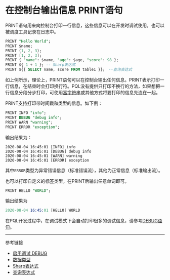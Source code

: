 # 在控制台输出信息 PRINT语句
PRINT语句用来向控制台打印一行信息，这些信息可以在开发时调试使用，也可以被调度工具记录在日志中。
```sql
PRINT "Hello World";
PRINT $name;
PRINT (1, 2, 3);
PRINT [1, 2, 3];
PRINT { "name": $name, "age": $age, "score": 98 };
PRINT ${ 1 + 1 }; -- Sharp表达式
PRINT ${{ SELECT name, score FROM table1 }};　--查询表达式
```
如上例所示，理论上，PRINT语句可以在控制台输出任何信息。PRINT表示打印一行信息，在结束时会打印换行符。PQL没有提供只打印不换行的方法，如果想把一行信息分段分步打印，可使用[富字符串](/pql/rich.md)或其他方式将要打印的信息先连在一起。

PRINT支持打印带时间戳和类型的信息。如下例：
```sql
PRINT INFO "info";
PRINT DEBUG "debug info";
PRINT WARN "warning";
PRINT ERROR "exception";
```
输出结果为：
```
2020-08-04 16:45:01 [INFO] info
2020-08-04 16:45:01 [DEBUG] debug info
2020-08-04 16:45:01 [WARN] warning
2020-08-04 16:45:01 [ERROR] exception
```
其中`ERROR`类型为异常错误信息（标准错误流），其他为正常信息（标准输出流）。

也可以打印自定义的标签类型，在PRINT后输出任意单词即可。
```sql
PRINT HELLO "WORLD";
```
输出结果为
```s
2020-08-04 16:45:01 [HELLO] WORLD
```

在PQL开发过程中，在调试模式下会自动打印很多的调试信息，请参考[DEBUG语句](/pql/debug.md)。

---
参考链接
* [启用调试 DEBUG](/pql/debug.md)
* [数据类型](/pql/datatype.md)
* [Sharp表达式](/pql/sharp.md)
* [查询表达式](/pql/query.md)